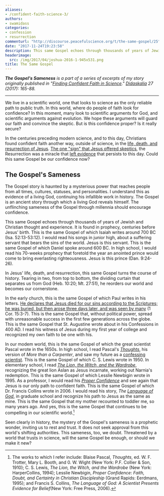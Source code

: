 ```yaml
---
aliases:
- /confident-faith-science-3/
authors:
- swamidass
categories:
- confession
- resurrection
commenturl: "http://discourse.peacefulscience.org/t/the-same-gospel/25"
date: "2017-11-24T19:23:58"
description: This same Gospel echoes through thousands of years of Jewish and Christian thought and experience.
headerimage:
  src: /img/2017/04/joshua-2016-1-945x531.png
title: The Same Gospel
---
```


***The Gospel's Sameness** is a part of a series of excerpts of my story originally published in "[Finding Confident Faith in Science](https://peacefulscience.org/wp-content/uploads/2017/04/swamidass-confident-fatih.pdf)." [Didaskalia](http://www.providenceseminary.ca/seminary/publications/didaskalia/) 27 (2017): 165-88.*

------------------------------------------------------------------------

We live in a scientific world, one that looks to science as the only reliable path to public truth. In this world, where do people of faith look for confidence? In this moment, many look to scientific arguments for God, and scientific arguments against evolution. We hope these arguments will guard our faith and convince the skeptic. But is this confidence proper? Is it really secure?

In the centuries preceding modern science, and to this day, Christians found confident faith another way, outside of science, in the [life, death, and resurrection of Jesus](https://bible.org/article/how-share-gospel-clearly). [The one "sign" that Jesus offered skeptics](https://www.biblegateway.com/passage/?search=Matthew+12%3A38-45&version=KJV), the Resurrection was a miracle that [left evidence](http://www.veritas.org/evidence-easter-scientists-list/) that persists to this day. Could this same Gospel be our confidence now?

## The Gospel's Sameness

The Gospel story is haunted by a mysterious power that reaches people from all times, cultures, statuses, and personalities. I understand this as evidence of a living God, continuing his infallible work in history. The Gospel is an ancient story through which a living God reveals himself. The unflinching sameness of the Gospel through millennia should encourage confidence.

This same Gospel echoes through thousands of years of Jewish and Christian thought and experience. It is found in prophecy, centuries before Jesus' birth. This is the same Gospel of which Isaiah writes around 700 BC (Isa. 52:13-53:12). I would read his songs in junior high, about a suffering servant that bears the sins of the world. Jesus is this servant. This is the same Gospel of which Daniel spoke around 600 BC. In high school, I would read his 70-weeks prophecy that foretold the year an anointed prince would come to bring everlasting righteousness. Jesus is this prince (Dan. 9:24-26).

In Jesus' life, death, and resurrection, this same Gospel turns the course of history. Tearing in two, from top to bottom, the dividing curtain that separates us from God (Heb. 10:20; Mt. 27:51), he reorders our world and becomes our cornerstone.

In the early church, this is the same Gospel of which Paul writes in his letters. [He declares that Jesus died for our sins according to the Scriptures; he was buried, but then arose three days later, and was seen by many](https://bible.org/article/how-share-gospel-clearly) (1 Cor. 15:3-7). This is the same Gospel that, without political power, spread with unreasonable success in the first few generations across the globe. This is the same Gospel that St. Augustine wrote about in his Confessions in 400 AD. I read his witness of Jesus during my first year of college and recognized my own faith to be one with his.

In our modem world, this is the same Gospel of which the great scientist Pascal wrote in the 1650s. In high school, I read Pascal's [*Thoughts*](https://peacefulscience.org/tour-pascal/), his version of *More than a Carpenter*, and saw my future as a [confessing scientist](https://peacefulscience.org/which-is-greater/). This is the same Gospel of which C. S. Lewis wrote in 1950. In elementary school, I read [*The Lion, the Witch, and the Wardrobe*](https://www.amazon.com/Chronicles-Narnia-Box-Set-Lewis/dp/0061992887), recognizing the great lion Aslan as Jesus incarnate, working out Narnia's redemption. This is the same Gospel of which Lesslie Newbigin wrote in 1995. As a professor, I would read his [*Proper Confidence*](https://www.amazon.com/Proper-Confidence-Certainty-Christian-Discipleship/dp/0802808565) and see again that Jesus is our only path to confident faith. This is the same Gospel of which Dr. Francis Collins wrote in 2006. I would read his story, *The [Language of God](https://www.amazon.com/Language-God-Scientist-Presents-Evidence/dp/1416542744/)*, in graduate school and recognize his path to Jesus as the same as mine. This is the same Gospel that my mother recounted to toddler me, so many years ago. And yes, this is the same Gospel that continues to be compelling in our scientific world.[^1]

Seen clearly in history, the mystery of the Gospel's sameness is a prophetic wonder, inviting us to rest and trust. It does not seek approval from this world's shifting authorities. This sameness, too, we doubt. Threatened by a world that trusts in science, will the same Gospel be enough, or should we make it new?

[^1]: The works to which I refer include: Blaise Pascal, *Thoughts*, ed. W. F. Trotter, Mary L. Booth, and 0. W. Wight (New York: P.F. Collier & Son, 1910); C. S. Lewis, *The Lion, the Witch, and the Wardrobe* (New York: HarperCollins, 1994); Lesslie Newbigin, *Proper Confidence*: *Faith, Doubt, and Certainty in Christian Discipleship* (Grand Rapids: Eerdmans, 1995); and Francis S. Collins, *The Language of God: A Scientist Presents Evidence for Belief*(New York: Free Press, 2006).
